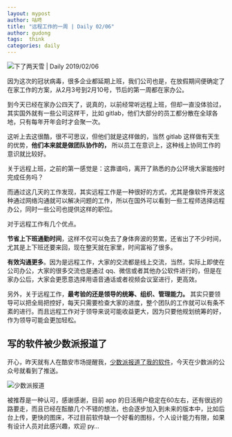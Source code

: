 ```yaml
---
layout: mypost
author: 咕咚
title: "远程工作的一周 | Daily 02/06"
author: gudong
tags:  think
categories: daily
---
```


![下了两天雪 | Daily 2019/02/06](https://cdn.jsdelivr.net/gh/maoruibin/assets/pic/2020/IMG_20200206_180031.jpg)


因为这次的冠状病毒，很多企业都延期上班，我们公司也是，在放假期间便确定了在家工作的方案，从2月3号到2月10号，节后的第一周都在家办公。

到今天已经在家办公四天了，说真的，以前经常听远程上班，但却一直没体验过，其实国外就有一些公司这样干，比如 gitlab，他们大部分的员工都分散在全球各地，只有每年开年会时才会聚一次。

这听上去这很酷，很不可思议，但他们就是这样做的，当然 gitlab 这样做有天生的优势，**他们本来就是做团队协作的，** 所以员工在意识上，这种线上协同工作的意识就比较好。

关于远程上班，之前的第一感觉是：这靠谱吗，离开了熟悉的办公环境大家能按时完成任务吗？

而通过这几天的工作发现，其实远程工作是一种很好的方式，尤其是像软件开发这种通过网络沟通就可以解决问题的工作，所以在国外可以看到一些工程师选择远程办公，同时一些公司也提供这样的职位。

对于远程工作有几个优点。

**节省上下班通勤时间**，这样不仅可以免去了身体奔波的劳累，还省出了不少时间，尤其是上下班还要来回，现在整天就在家里，时间富裕了很多。

**有效沟通更多**。因为是远程工作，大家的交流都是线上交流，当然，实际上即使在公司办公，大家的很多交流也是通过 qq、微信或者其他办公软件进行的，但是在家办公后，大家会更愿意选择用语音通话或者视频会议室进行，更高效。

另外，关于远程工作，**最考验的还是领导的统筹、组织、管理能力。** 其实只要领导可以把全局把控好，每天只需要检查大家的进度，整个团队的工作就可以有条不紊的进行。而且远程工作对于领导来说可能收益更大，因为只要他规划统筹的好，作为领导可能会更加轻松。

##  写的软件被少数派报道了
开心，昨天就有人在酷安市场提醒我，[少数派报道了我的软件](https://mp.weixin.qq.com/s/LiF7oHbDGg8XxvTJQZko0A)，今天在少数派的公众号就看到了推送。

![少数派报道](https://cdn.jsdelivr.net/gh/maoruibin/assets/pic/2020/Screenshot_20200206-225801.jpg)

被推荐是一种认可，感谢感谢，目前 app 的日活用户稳定在60左右，还有很远的路要走，而且已经在酝酿几个不错的想法，也会逐步加入到未来的版本中，比如后台上传，更快的图床，不过目前软件缺一个好看的图标，个人设计能力有限，如果有设计人员对此感兴趣，欢迎 py…
